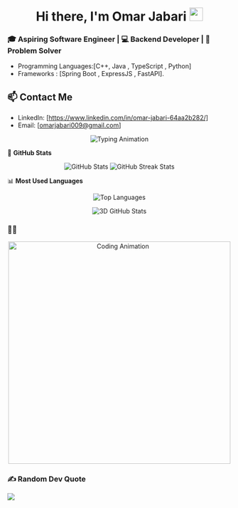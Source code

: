 <h1 align="center">Hi there, I'm Omar Jabari <img src="https://media.giphy.com/media/hvRJCLFzcasrR4ia7z/giphy.gif" width="30px"></h1>

### 🎓 Aspiring Software Engineer | 💻 Backend Developer | 🧩 Problem Solver

- Programming Languages:[C++, Java , TypeScript , Python]
- Frameworks : [Spring Boot , ExpressJS , FastAPI].
## 📫 Contact Me

- LinkedIn: [https://www.linkedin.com/in/omar-jabari-64aa2b282/]
- Email: [omarjabari009@gmail.com]

<p align="center">
  <img src="https://readme-typing-svg.herokuapp.com?font=Fira+Code&size=25&duration=4000&pause=1000&color=FF5733&width=600&lines=Hi+There!+I'm+Omar+Jabari;Backend+Developer!;400%2B+Problems+Solved+on+Codeforces;Passionate+About+Clean+Code+%26+APIs" alt="Typing Animation" />
</p>


🌟 **GitHub Stats**

<p align="center"> <img src="https://github-readme-stats.vercel.app/api?username=omarjabari007&show_icons=true&theme=radical" alt="GitHub Stats" /> <img src="https://github-readme-streak-stats.herokuapp.com/?user=omarjabari007&theme=radical" alt="GitHub Streak Stats" /> </p>


📊 **Most Used Languages**
<p align="center"> <img src="https://github-readme-stats.vercel.app/api/top-langs/?username=omarjabari007&layout=compact&theme=radical" alt="Top Languages" /> </p>

<p align="center">
  <img src="https://github-readme-stats.vercel.app/api?username=omarjabari007&show_icons=true&theme=radical&hide_border=true" alt="3D GitHub Stats" />
</p>


### 👨‍💻 
<p align="center"> <img src="https://media.giphy.com/media/13HgwGsXF0aiGY/giphy.gif" width="500" alt="Coding Animation" /> </p>

### ✍️ Random Dev Quote
![](https://quotes-github-readme.vercel.app/api?type=horizontal&theme=radical)



